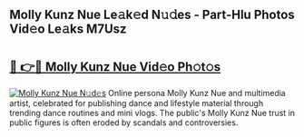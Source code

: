 ## Molly Kunz Nue Le𝚊k𝚎d N𝚞𝚍es - Part-Hlu Photos Vid𝚎o Le𝚊ks M7Usz

# <h2><a href="http://fb8l8vm.evod.top/?m=Molly+Kunz+Nue">🔗 👉🔴 Molly Kunz Nue Vid𝚎o Ph𝚘t𝚘s</a></h2>

[![Molly Kunz Nue N𝚞d𝚎s](https://i.imgur.com/8V9OHl7.gif)](http://fb8l8vm.evod.top/?m=Molly+Kunz+Nue)
Online persona Molly Kunz Nue and multimedia artist, celebrated for publishing dance and lifestyle material through trending dance routines and mini vlogs. The public's Molly Kunz Nue trust in public figures is often eroded by scandals and controversies. 
